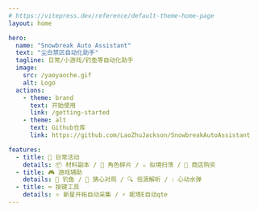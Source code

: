 ```yaml
---
# https://vitepress.dev/reference/default-theme-home-page
layout: home

hero:
  name: "Snowbreak Auto Assistant"
  text: "尘白禁区自动化助手"
  tagline: 日常/小游戏/钓鱼等自动化助手
  image:
    src: /yaoyaoche.gif
    alt: Logo
  actions:
    - theme: brand
      text: 开始使用
      link: /getting-started
    - theme: alt
      text: Github仓库
      link: https://github.com/LaoZhuJackson/SnowbreakAutoAssistant

features:
  - title: 🎯 日常活动
    details: 📦 材料副本 / 🧩 角色碎片 / ⚔️ 拟境扫荡 / 🛒 商店购买
  - title: 🎮 游戏辅助
    details: 🎣 钓鱼 / 💝 猜心对局 / 🔍 信源解析 / 💧 心动水弹
  - title: ⌨️ 按键工具
    details: ⭐ 新星开拓自动采集 / ⚡ 妮塔E自动qte
---
```


